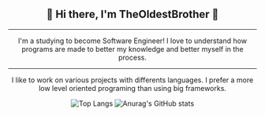 <div align="center">

## 👋 Hi there, I'm TheOldestBrother 👋
___

I'm a studying to become Software Engineer! I love to understand how programs are made to better my knowledge and better myself in the process.

<!-- <p align="right">
  <a href="https://github.com/TheOldestBrother">
    <img alt="Visitors" src="https://visitor-badge.laobi.icu/badge?page_id=TheOldestBrother">
  </a>
</p> -->

___

I like to work on various projects with differents languages. I prefer a more low level oriented programing than using big frameworks.


![Top Langs](https://github-readme-stats.vercel.app/api/top-langs/?username=TheOldestBrother&layout=compact&theme=calm_pink) ![Anurag's GitHub stats](https://github-readme-stats.vercel.app/api?username=TheOldestBrother&theme=calm_pink)
